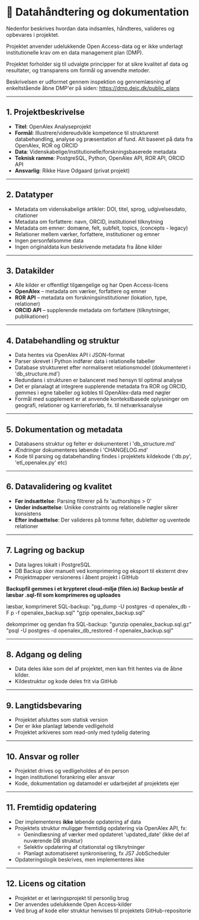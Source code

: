
# 📄 Datahåndtering og dokumentation

Nedenfor beskrives hvordan data indsamles, håndteres, valideres og opbevares i projektet. 

Projektet anvender udelukkende Open Access-data og er ikke underlagt institutionelle krav om en data management plan (DMP).

Projektet forholder sig til udvalgte principper for at sikre kvalitet af data og resultater, og transparens om formål og anvendte metoder.

Beskrivelsen er udformet gennem inspektion og gennemlæsning af enkeltstående åbne DMP'er på siden: https://dmp.deic.dk/public_plans

---

## 1. Projektbeskrivelse

- **Titel**: OpenAlex Analyseprojekt
- **Formål**: Illustrere/videreudvikle kompetence til struktureret databehandling, analyse og præsentation af fund. Alt baseret på data fra OpenAlex, ROR og ORCID
- **Data**: Videnskabelige/institutionelle/forskningsbaserede metadata
- **Teknisk ramme**: PostgreSQL, Python, OpenAlex API, ROR API, ORCID API
- **Ansvarlig**: Rikke Have Odgaard (privat projekt)

---

## 2. Datatyper

- Metadata om videnskabelige artikler: DOI, titel, sprog, udgivelsesdato, citationer
- Metadata om forfattere: navn, ORCID, institutionel tilknytning
- Metadata om emner: domæne, felt, subfelt, topics, (concepts - legacy)
- Relationer mellem værker, forfattere, institutioner og emner
- Ingen personfølsomme data
- Ingen originaldata kun beskrivende metadata fra åbne kilder


---

## 3. Datakilder

- Alle kilder er offentligt tilgængelige og har Open Access-licens
- **OpenAlex**  – metadata om værker, forfattere og emner
- **ROR API** – metadata om forskningsinstitutioner (lokation, type, relationer)
- **ORCID API** – supplerende metadata om forfattere (tilknytninger, publikationer)

---

## 4. Databehandling og struktur

- Data hentes via OpenAlex API i JSON-format
- Parser skrevet i Python indfører data i relationelle tabeller
- Database struktureret efter normaliseret relationsmodel (dokumenteret i 'db_structure.md')
- Redundans i strukturen er balanceret med hensyn til optimal analyse
- Det er planalagt at integrere supplerende metadata fra ROR og ORCID, gemmes i egne tabeller og kobles til OpenAlex-data med nøgler
- Formål med supplement er at anvende kontekstbasede oplysninger om geografi, relationer og karriereforløb, fx. til netværksanalyse


---

## 5. Dokumentation og metadata

- Databasens struktur og felter er dokumenteret i 'db_structure.md'
- Ændringer dokumenteres løbende i 'CHANGELOG.md'
- Kode til parsing og databehandling findes i projektets kildekode ('db.py', 'etl_openalex.py' etc)

---

## 6. Datavalidering og kvalitet

- **Før indsættelse**: Parsing filtrerer på fx 'authorships > 0'
- **Under indsættelse**: Unikke constraints og relationelle nøgler sikrer konsistens
- **Efter indsættelse**: Der valideres på tomme felter, dubletter og uventede relationer

---

## 7. Lagring og backup

- Data lagres lokalt i PostgreSQL
- DB Backup sker manuelt ved komprimering og eksport til eksternt drev
- Projektmapper versioneres i åbent projekt i GitHub

**Backupfil gemmes i et krypteret cloud-miljø (filen.io)**
**Backup består af læsbar .sql-fil som komprimeres og uploades**

læsbar, komprimeret SQL-backup:
"pg_dump -U postgres -d openalex_db -F p -f openalex_backup.sql"
"gzip openalex_backup.sql"

dekomprimer og gendan fra SQL-backup:
"gunzip openalex_backup.sql.gz"
"psql -U postgres -d openalex_db_restored -f openalex_backup.sql"

---

## 8. Adgang og deling

- Data deles ikke som del af projektet, men kan frit hentes via de åbne kilder.
- Kildestruktur og kode deles frit via GitHub

---

## 9. Langtidsbevaring

- Projektet afsluttes som statisk version 
- Der er ikke planlagt løbende vedligehold
- Projektet arkiveres som read-only med tydelig datering

---

## 10. Ansvar og roller

- Projektet drives og vedligeholdes af én person
- Ingen institutionel forankring eller ansvar
- Kode, dokumentation og datamodel er udarbejdet af projektets ejer

---

## 11. Fremtidig opdatering

- Der implementeres **ikke** løbende opdatering af data
- Projektets struktur muliggør fremtidig opdatering via OpenAlex API, fx:
  - Genindlæsning af værker med opdateret 'updated_date' (ikke del af nuværende DB struktur)
  - Selektiv opdatering af citationstal og tilknytninger
  - Planlagt automatiseret synkronisering, fx JS7 JobScheduler
- Opdateringslogik beskrives, men implementeres ikke

---


## 12. Licens og citation

- Projektet er et læringsprojekt til personlig brug
- Der anvendes udelukkende Open Access-kilder
- Ved brug af kode eller struktur henvises til projektets GitHub-repositorie

